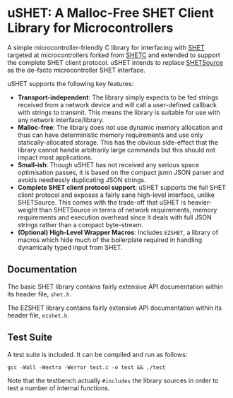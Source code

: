 uSHET: A Malloc-Free SHET Client Library for Microcontrollers
=============================================================

A simple microcontroller-friendly C library for interfacing with
[SHET](https://github.com/18sg/SHET/) targeted at microcontrollers forked from
[SHETC](https://github.com/18sg/SHETC) and extended to support the complete SHET
client protocol. uSHET intends to replace
[SHETSource](https://github.com/18sg/SHETSource) as the de-facto microcontroller
SHET interface.

uSHET supports the following key features:

* **Transport-independent**: The library simply expects to be fed strings
  received from a network device and will call a user-defined callback with
  strings to transmit. This means the library is suitable for use with any
  network interface/library.
* **Malloc-free**: The library does not use dynamic memory allocation and thus can
  have deterministic memory requirements and use only statically-allocated
  storage. This has the obvious side-effect that the library cannot handle
  arbitrarily large commands but this should not impact most applications.
* **Small-ish**: Though uSHET has not received any serious space optimisation
  passes, it is based on the compact jsmn JSON parser and avoids needlessly
  duplicating JSON strings.
* **Complete SHET client protocol support**: uSHET supports the full SHET client
  protocol and exposes a fairly sane high-level interface, unlike SHETSource.
  This comes with the trade-off that uSHET is heavier-weight than SHETSource in
  terms of network requirements, memory requirements and execution overhead
  since it deals with full JSON strings rather than a compact byte-stream.
* **(Optional) High-Level Wrapper Macros**: Includes `EZSHET`, a library of
  macros which hide much of the boilerplate required in handling dynamically
  typed input from SHET.


Documentation
-------------

The basic SHET library contains fairly extensive API documentation within its
header file, `shet.h`.

The EZSHET library contains fairly extensive API documentation within its header
file, `ezshet.h`.


Test Suite
----------

A test suite is included. It can be compiled and run as follows:

	gcc -Wall -Wextra -Werror test.c -o test && ./test

Note that the testbench actually `#includes` the library sources in order to
test a number of internal functions.
